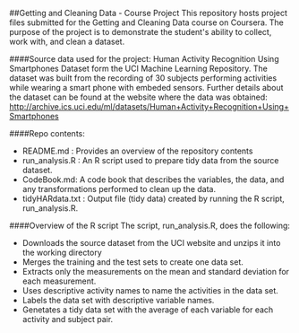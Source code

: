 ##Getting and Cleaning Data - Course Project
This repository hosts project files submitted for the Getting and Cleaning Data course on Coursera.
The purpose of the project is to demonstrate the student's ability to collect, work with, and clean a dataset.

####Source data used for the project:
Human Activity Recognition Using Smartphones Dataset form the UCI Machine Learning Repository.  The dataset was built from the recording of 30 subjects performing activities while wearing a smart phone with embeded sensors.  Further details about the dataset can be found at the website where the data was obtained: http://archive.ics.uci.edu/ml/datasets/Human+Activity+Recognition+Using+Smartphones

####Repo contents:
* README.md : Provides an overview of the repository contents
* run_analysis.R : An R script used to prepare tidy data from the source dataset.
* CodeBook.md: A code book that describes the variables, the data, and any transformations performed to clean up the data.
* tidyHARdata.txt : Output file (tidy data) created by running the R script, run_analysis.R.

####Overview of the R script
The script, run_analysis.R, does the following:
* Downloads the source dataset from the UCI website and unzips it into the working directory
* Merges the training and the test sets to create one data set.
* Extracts only the measurements on the mean and standard deviation for each measurement.
* Uses descriptive activity names to name the activities in the data set.
* Labels the data set with descriptive variable names.
* Genetates a tidy data set with the average of each variable for each activity and subject pair. 
